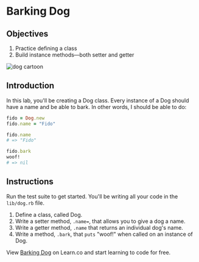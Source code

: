 # Barking Dog

## Objectives

1. Practice defining a class
2. Build instance methods––both setter and getter

![dog cartoon](https://s3-us-west-2.amazonaws.com/web-dev-readme-photos/oo-labs/dog.jpg)

## Introduction

In this lab, you'll be creating a Dog class. Every instance of a Dog should have
a name and be able to bark. In other words, I should be able to do:

```ruby
fido = Dog.new
fido.name = "Fido"

fido.name
# => "Fido"

fido.bark
woof!
# => nil
```

## Instructions

Run the test suite to get started. You'll be writing all your code in the `lib/dog.rb` file.

1. Define a class, called Dog. 
2. Write a setter method, `.name=`, that allows you to give a dog a name. 
3. Write a getter method, `.name` that returns an individual dog's name. 
4. Write a method, `.bark`, that `puts` "woof!" when called on an instance of Dog. 



<p data-visibility='hidden'>View <a href='https://learn.co/lessons/oo-barking-dog' title='Barking Dog'>Barking Dog</a> on Learn.co and start learning to code for free.</p